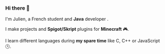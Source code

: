 ### Hi there 👋

I'm Julien, a French student and **Java** developer .

I make projects and **Spigot/Skript** plugins for **Minecraft** 🎮.

I learn different languages during **my spare time** like C, C++ or JavaScript 🕓.
